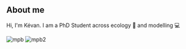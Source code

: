 ## About me

Hi, I'm Kévan. I am a PhD Student across ecology 🍃 and modelling 💻

![mpb](https://cdn.kqed.org/wp-content/uploads/sites/35/2017/10/DL_419BarkBeetles_WESTERN_PINE_BEETLE_FLIES_500.gif) ![mpb2](https://ww2.kqed.org/science/wp-content/uploads/sites/35/2017/10/DL_419BarkBeetles_WESTERN_PINE_BEETLES_EAT_PONDEROSA_PINE_NUTRITIOUS_LAYER_500.gif)
